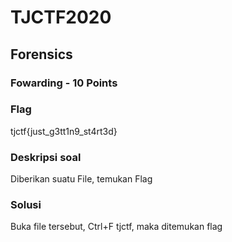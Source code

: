# TJCTF2020

## Forensics

### Fowarding - 10 Points

### Flag
tjctf{just_g3tt1n9_st4rt3d}
### Deskripsi soal

Diberikan suatu File, temukan Flag

### Solusi
Buka file tersebut, Ctrl+F tjctf, maka ditemukan flag
